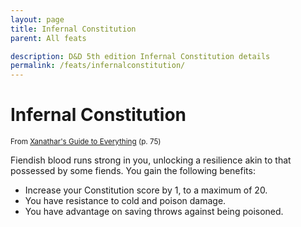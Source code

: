 ```yaml
---
layout: page
title: Infernal Constitution
parent: All feats

description: D&D 5th edition Infernal Constitution details
permalink: /feats/infernalconstitution/
---
```


# Infernal Constitution

<small>From <a target="_blank" href="https://dnd.wizards.com/products/tabletop-games/rpg-products/xanathars-guide-everything">Xanathar's Guide to Everything</a> (p. 75)</small>

Fiendish blood runs strong in you, unlocking a resilience akin to that possessed by some fiends. You gain the following benefits:
- Increase your Constitution score by 1, to a maximum of 20.
- You have resistance to cold and poison damage.
- You have advantage on saving throws against being poisoned.